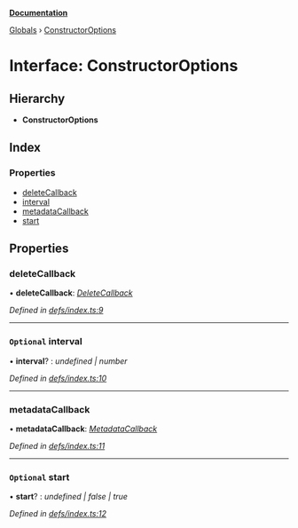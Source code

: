 **[Documentation](../README.md)**

[Globals](../README.md) › [ConstructorOptions](constructoroptions.md)

# Interface: ConstructorOptions

## Hierarchy

* **ConstructorOptions**

## Index

### Properties

* [deleteCallback](constructoroptions.md#deletecallback)
* [interval](constructoroptions.md#optional-interval)
* [metadataCallback](constructoroptions.md#metadatacallback)
* [start](constructoroptions.md#optional-start)

## Properties

###  deleteCallback

• **deleteCallback**: *[DeleteCallback](../README.md#deletecallback)*

*Defined in [defs/index.ts:9](https://github.com/badbatch/cachemap/blob/cb2a149/packages/reaper/src/defs/index.ts#L9)*

___

### `Optional` interval

• **interval**? : *undefined | number*

*Defined in [defs/index.ts:10](https://github.com/badbatch/cachemap/blob/cb2a149/packages/reaper/src/defs/index.ts#L10)*

___

###  metadataCallback

• **metadataCallback**: *[MetadataCallback](../README.md#metadatacallback)*

*Defined in [defs/index.ts:11](https://github.com/badbatch/cachemap/blob/cb2a149/packages/reaper/src/defs/index.ts#L11)*

___

### `Optional` start

• **start**? : *undefined | false | true*

*Defined in [defs/index.ts:12](https://github.com/badbatch/cachemap/blob/cb2a149/packages/reaper/src/defs/index.ts#L12)*
